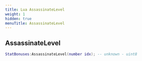 ```yaml
---
title: Lua AssassinateLevel
weight: 1
hidden: true
menuTitle: AssassinateLevel
---
```

## AssassinateLevel
```lua
StatBonuses:AssassinateLevel(number idx); -- unknown - uint8
```